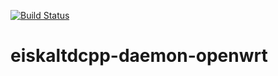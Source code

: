 [![Build Status](https://travis-ci.org/makefu/eiskaltdcpp-daemon-openwrt.svg?branch=master)](https://travis-ci.org/makefu/eiskaltdcpp-daemon-openwrt)

eiskaltdcpp-daemon-openwrt
==========================
